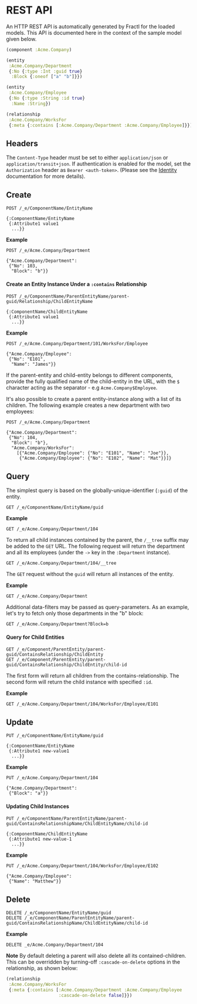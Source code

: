 # REST API

An HTTP REST API is automatically generated by Fractl for the loaded models. This API is documented here in the context of the
sample model given below.

```clojure
(component :Acme.Company)

(entity
 :Acme.Company/Department
 {:No {:type :Int :guid true}
  :Block {:oneof ["a" "b"]}})

(entity
 :Acme.Company/Employee
 {:No {:type :String :id true}
  :Name :String})

(relationship
 :Acme.Company/WorksFor
 {:meta {:contains [:Acme.Company/Department :Acme.Company/Employee]}})
```

## Headers

The `Content-Type` header must be set to either `application/json` or `application/transit+json`.
If authentication is enabled for the model, set the `Authorization` header as `Bearer <auth-token>`.
(Please see the [Identity](../kernel/identity) documentation for more details).

## Create

```shell
POST /_e/ComponentName/EntityName

{:ComponentName/EntityName
 {:Attribute1 value1
  ...}}
```

**Example**

```shell
POST /_e/Acme.Company/Department

{"Acme.Company/Department":
 {"No": 103,
  "Block": "b"}}
```

#### Create an Entity Instance Under a `:contains` Relationship

```shell
POST /_e/ComponentName/ParentEntityName/parent-guid/Relationship/ChildEntityName

{:ComponentName/ChildEntityName
 {:Attribute1 value1
  ...}}
```

**Example**

```shell
POST /_e/Acme.Company/Department/101/WorksFor/Employee

{"Acme.Company/Employee":
 {"No": "E101",
  "Name": "James"}}
```

If the parent-entity and child-entity belongs to different components, provide the fully qualified name of the child-entity
in the URL, with the `$` character acting as the separator - e.g `Acme.Company$Employee`.

It's also possible to create a parent entity-instance along with a list of its children.
The following example creates a new department with two employees:

```shell
POST /_e/Acme.Company/Department

{"Acme.Company/Department":
 {"No": 104,
  "Block": "b"},
  "Acme.Company/WorksFor": 
    [{"Acme.Company/Employee": {"No": "E101", "Name": "Joe"}},
     {"Acme.Company/Employee": {"No": "E102", "Name": "Mat"}}]}
```

## Query

The simplest query is based on the globally-unique-identifier (`:guid`) of the entity.

```shell
GET /_e/ComponentName/EntityName/guid
```

**Example**

```shell
GET /_e/Acme.Company/Department/104
```

To return all child instances contained by the parent, the `/__tree` suffix may be added to the `GET` URL.
The following request will return the department and all its employees (under the `->` key in the `:Department` instance).

```shell
GET /_e/Acme.Company/Department/104/__tree
```

The `GET` request without the `guid` will return all instances of the entity.

**Example**

```shell
GET /_e/Acme.Company/Department
```

Additional data-filters may be passed as query-parameters. As an example, let's try to fetch only those departments
in the "b" block:

```shell
GET /_e/Acme.Company/Department?Block=b
```

#### Query for Child Entities

```shell
GET /_e/Component/ParentEntity/parent-guid/ContainsRelationship/ChildEntity
GET /_e/Component/ParentEntity/parent-guid/ContainsRelationship/ChildEntity/child-id
```

The first form will return all children from the contains-relationship. The second form will
return the child instance with specified `:id`.

**Example**

```shell
GET /_e/Acme.Company/Department/104/WorksFor/Employee/E101
```

## Update

```shell
PUT /_e/ComponentName/EntityName/guid

{:ComponentName/EntityName
 {:Attribute1 new-value1
  ...}}
```

**Example**

```shell
PUT /_e/Acme.Company/Department/104

{"Acme.Company/Department":
 {"Block": "a"}}
```

#### Updating Child Instances

```shell
PUT /_e/ComponentName/ParentEntityName/parent-guid/ContainsRelationshipName/ChildEntityName/child-id

{:ComponentName/ChildEntityName
 {:Attribute1 new-value-1
  ...}}
```

**Example**

```shell
PUT /_e/Acme.Company/Department/104/WorksFor/Employee/E102

{"Acme.Company/Employee":
 {"Name": "Matthew"}}
```

## Delete

```shell
DELETE /_e/ComponentName/EntityName/guid
DELETE /_e/ComponentName/ParentEntityName/parent-guid/ContainsRelationshipName/ChildEntityName/child-id
```

**Example**

```shell
DELETE _e/Acme.Company/Department/104
```

**Note** By default deleting a parent will also delete all its contained-children. This can be overridden by turning-off
`:cascade-on-delete` options in the relationship, as shown below:


```clojure
(relationship
 :Acme.Company/WorksFor
 {:meta {:contains [:Acme.Company/Department :Acme.Company/Employee
                    :cascade-on-delete false]}})
```
